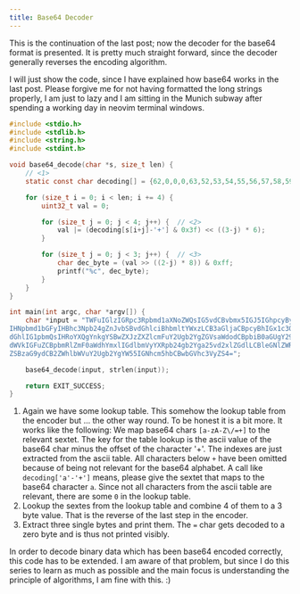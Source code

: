 ```yaml
---
title: Base64 Decoder
---
```


This is the continuation of the last post; now the decoder for the base64
format is presented. It is pretty much straight forward, since the decoder
generally reverses the encoding algorithm.

I will just show the code, since I have explained how base64 works in the last
post. Please forgive me for not having formatted the long strings properly, I
am just to lazy and I am sitting in the Munich subway after spending a working
day in neovim terminal windows.

``` c
#include <stdio.h>
#include <stdlib.h>
#include <string.h>
#include <stdint.h>

void base64_decode(char *s, size_t len) {
    // <1>
	static const char decoding[] = {62,0,0,0,63,52,53,54,55,56,57,58,59,60,61,0,0,0,0,0,0,0,0,1,2,3,4,5,6,7,8,9,10,11,12,13,14,15,16,17,18,19,20,21,22,23,24,25,0,0,0,0,0,0,26,27,28,29,30,31,32,33,34,35,36,37,38,39,40,41,42,43,44,45,46,47,48,49,50,51};

	for (size_t i = 0; i < len; i += 4) {
		uint32_t val = 0;

		for (size_t j = 0; j < 4; j++) {  // <2>
			val |= (decoding[s[i+j]-'+'] & 0x3f) << ((3-j) * 6);
		}

		for (size_t j = 0; j < 3; j++) {  // <3>
			char dec_byte = (val >> ((2-j) * 8)) & 0xff;
			printf("%c", dec_byte);
		}
	}
}

int main(int argc, char *argv[]) {
	char *input = "TWFuIGlzIGRpc3Rpbmd1aXNoZWQsIG5vdCBvbmx5IGJ5IGhpcyByZWFzb24sIGJ1dCBieSB0aGlz\
IHNpbmd1bGFyIHBhc3Npb24gZnJvbSBvdGhlciBhbmltYWxzLCB3aGljaCBpcyBhIGx1c3Qgb2Yg\
dGhlIG1pbmQsIHRoYXQgYnkgYSBwZXJzZXZlcmFuY2Ugb2YgZGVsaWdodCBpbiB0aGUgY29udGlu\
dWVkIGFuZCBpbmRlZmF0aWdhYmxlIGdlbmVyYXRpb24gb2Yga25vd2xlZGdlLCBleGNlZWRzIHRo\
ZSBzaG9ydCB2ZWhlbWVuY2Ugb2YgYW55IGNhcm5hbCBwbGVhc3VyZS4=";

	base64_decode(input, strlen(input));

	return EXIT_SUCCESS;
}
```

1. Again we have some lookup table. This somehow the lookup table from the encoder but ...
    the other way round. To be honest it is a bit more. It works like the following:
    We map base64 chars `[a-zA-Z\/=+]` to the relevant sextet. The key for the table lookup
    is the ascii value of the base64 char minus the offset of the character '+'. The indexes are
    just extracted from the ascii table. All  characters below `+` have been omitted because
    of being not relevant for the base64 alphabet. A call like `decoding['a'-'+']` means,
    please give the sextet that maps to the base64 character `a`. Since not all characters from
    the ascii table are relevant, there are some `0` in the lookup table.
2. Lookup the sextes from the lookup table and combine 4 of them to a 3 byte value. That
    is the reverse of the last step in the encoder.
3. Extract three single bytes and print them. The `=` char gets decoded to a zero byte and
    is thus not printed visibly.

In order to decode binary data which has been base64 encoded correctly, this
code has to be extended. I am aware of that problem, but since I do this series
to learn as much as possible and the main focus is understanding the principle
of algorithms, I am fine with this. :)
